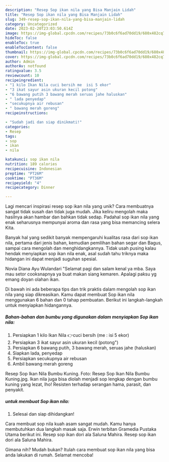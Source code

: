 ```yaml
---
description: "Resep Sop ikan nila yang Bisa Manjain Lidah"
title: "Resep Sop ikan nila yang Bisa Manjain Lidah"
slug: 349-resep-sop-ikan-nila-yang-bisa-manjain-lidah
category: Uncategorized
date: 2023-02-20T23:03:50.614Z
image: https://img-global.cpcdn.com/recipes/73b0c6f6ad70dd19/680x482cq70/sop-ikan-nila-foto-resep-utama.jpg
hideToc: false
enableToc: true
enableTocContent: false
thumbnail: https://img-global.cpcdn.com/recipes/73b0c6f6ad70dd19/680x482cq70/sop-ikan-nila-foto-resep-utama.jpg
cover: https://img-global.cpcdn.com/recipes/73b0c6f6ad70dd19/680x482cq70/sop-ikan-nila-foto-resep-utama.jpg
author: Admin
authorAv: notfound
ratingvalue: 3.5
reviewcount: 10
recipeingredient:
- "1 kilo Ikan Nila cuci bersih me  isi 5 ekor"
- "3 ikat sayur asin ukuran kecil potong"
- "6 bawang putih 3 bawang merah seruas jahe haluskan"
- " lada penyedap"
- "secukupnya air rebusan"
- " bawang merah goreng"
recipeinstructions:

- "Sudah jadi dan siap dinikmati!"
categories:
- Resep
tags:
- sop
- ikan
- nila

katakunci: sop ikan nila 
nutrition: 189 calories
recipecuisine: Indonesian
preptime: "PT26M"
cooktime: "PT36M"
recipeyield: "4"
recipecategory: Dinner

---
```





Lagi mencari inspirasi resep sop ikan nila yang unik? Cara membuatnya sangat tidak susah dan tidak juga mudah. Jika keliru mengolah maka hasilnya akan hambar dan bahkan tidak sedap. Padahal sop ikan nila yang enak seharusnya mempunyai aroma dan rasa yang bisa memancing selera Kita.





Banyak hal yang sedikit banyak mempengaruhi kualitas rasa dari sop ikan nila, pertama dari jenis bahan, kemudian pemilihan bahan segar dan Bagus, sampai cara mengolah dan menghidangkannya. Tidak usah pusing kalau hendak menyiapkan sop ikan nila enak,      asal sudah tahu triknya maka hidangan ini dapat menjadi suguhan spesial.














Novia Diana Ayu Wulandari &#34;Selamat pagi dan salam kenal ya mba. Saya mau setor cooksnapnya ya buat makan siang kemaren. Apalagi paksu yg emang doyan olahan ikan.






Di bawah ini ada beberapa tips dan trik praktis dalam mengolah sop ikan nila yang siap dikreasikan. Kamu dapat membuat Sop ikan nila menggunakan 6 bahan dan 0 tahap pembuatan. Berikut ini langkah-langkah untuk menyiapkan hidangannya.

<!--inarticleads1-->

##### Bahan-bahan dan bumbu yang digunakan dalam menyiapkan Sop ikan nila:

1. Persiapkan 1 kilo Ikan Nila 👉cuci bersih (me : isi 5 ekor)
1. Persiapkan 3 ikat sayur asin ukuran kecil (potong&#34;)
1. Persiapkan 6 bawang putih, 3 bawang merah, seruas jahe (haluskan)
1. Siapkan  lada, penyedap
1. Persiapkan secukupnya air rebusan
1. Ambil  bawang merah goreng


Resep Sop Ikan Nila Bumbu Kuning. Foto: Resep Sop Ikan Nila Bumbu Kuning.jpg. Ikan nila juga bisa diolah menjadi sop lengkap dengan bumbu kuning yang lezat, lho! Resisten terhadap serangan hama, parasit, dan penyakit. 

<!--inarticleads2-->

#####  untuk membuat Sop ikan nila:


1. Selesai dan siap dihidangkan!

Cara membuat sop nila kuah asam sangat mudah. Kamu hanya membutuhkan dua langkah masak saja. Erwin terbitan Gramedia Pustaka Utama berikut ini. Resep sop ikan dori ala Saluna Mahira. Resep sop ikan dori ala Saluna Mahira. 

Gimana nih? Mudah bukan? Itulah cara membuat sop ikan nila yang bisa anda lakukan di rumah. Selamat mencoba!
